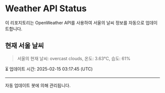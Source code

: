 
# Weather API Status

이 리포지토리는 OpenWeather API를 사용하여 서울의 날씨 정보를 자동으로 업데이트합니다.

## 현재 서울 날씨
> 서울의 현재 날씨: overcast clouds, 온도: 3.63°C, 습도: 61%

⏳ 업데이트 시간: 2025-02-15 03:17:45 (UTC)

---
자동 업데이트 봇에 의해 관리됩니다.
